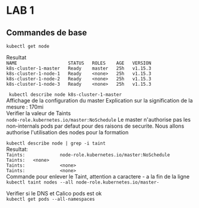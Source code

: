 # LAB 1
## Commandes de base

``kubectl get node`` 
 
Resultat  
``NAME                   STATUS   ROLES    AGE   VERSION``  
``k8s-cluster-1-master   Ready    master   25h   v1.15.3``    
``k8s-cluster-1-node-1   Ready    <none>   25h   v1.15.3``  
``k8s-cluster-1-node-2   Ready    <none>   25h   v1.15.3``  
``k8s-cluster-1-node-3   Ready    <none>   25h   v1.15.3``  
  
`` kubectl describe node k8s-cluster-1-master``  
Affichage de la configuration du master
Explication sur la signification de la mesure : 170mi   
Verifier la valeur de Taints  
``node-role.kubernetes.io/master:NoSchedule``
Le master n'authorise pas les non-internals pods par defaut pour 
des raisons de securite. 
Nous allons authorise l'utilisation des nodes pour la formation
   
``kubectl describe node | grep -i taint``  
Resultat:   
``Taints:             node-role.kubernetes.io/master:NoSchedule``  
``Taints:   <none>``  
``Taints:             <none>``  
``Taints:             <none>``   
Commande pour enlever le Taint, attention a caractere - a la fin de la ligne  
``kubectl taint nodes --all node-role.kubernetes.io/master-``
  
Verifier si le DNS et Calico pods est ok  
``kubectl get pods --all-namespaces``  